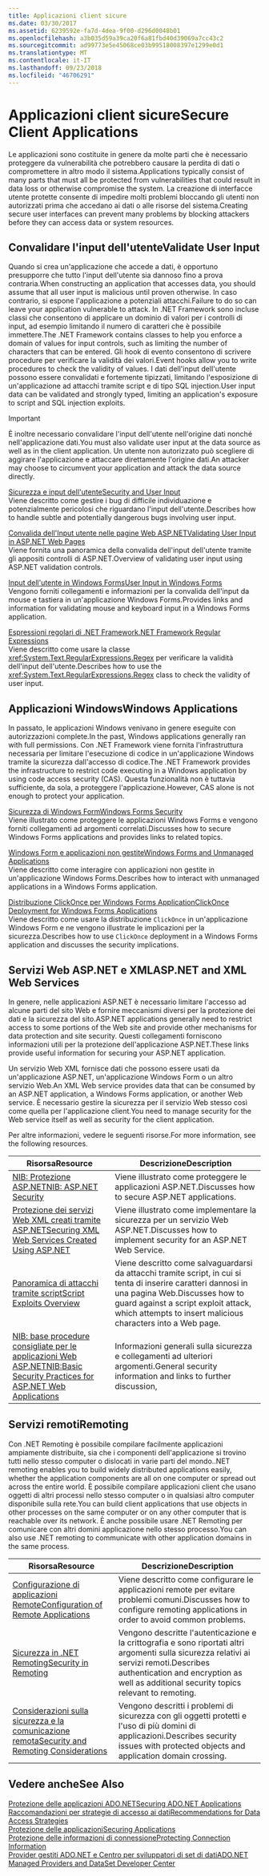 ```yaml
---
title: Applicazioni client sicure
ms.date: 03/30/2017
ms.assetid: 6239592e-fa7d-4dea-9f00-d296d0048b01
ms.openlocfilehash: a3b035d59a39ca20f6a81fbd40d39069a7cc43c2
ms.sourcegitcommit: ad99773e5e45068ce03b99518008397e1299e0d1
ms.translationtype: MT
ms.contentlocale: it-IT
ms.lasthandoff: 09/23/2018
ms.locfileid: "46706291"
---
```

# <a name="secure-client-applications"></a><span data-ttu-id="2755e-102">Applicazioni client sicure</span><span class="sxs-lookup"><span data-stu-id="2755e-102">Secure Client Applications</span></span>
<span data-ttu-id="2755e-103">Le applicazioni sono costituite in genere da molte parti che è necessario proteggere da vulnerabilità che potrebbero causare la perdita di dati o compromettere in altro modo il sistema.</span><span class="sxs-lookup"><span data-stu-id="2755e-103">Applications typically consist of many parts that must all be protected from vulnerabilities that could result in data loss or otherwise compromise the system.</span></span> <span data-ttu-id="2755e-104">La creazione di interfacce utente protette consente di impedire molti problemi bloccando gli utenti non autorizzati prima che accedano ai dati o alle risorse del sistema.</span><span class="sxs-lookup"><span data-stu-id="2755e-104">Creating secure user interfaces can prevent many problems by blocking attackers before they can access data or system resources.</span></span>  
  
## <a name="validate-user-input"></a><span data-ttu-id="2755e-105">Convalidare l'input dell'utente</span><span class="sxs-lookup"><span data-stu-id="2755e-105">Validate User Input</span></span>  
 <span data-ttu-id="2755e-106">Quando si crea un'applicazione che accede a dati, è opportuno presupporre che tutto l'input dell'utente sia dannoso fino a prova contraria.</span><span class="sxs-lookup"><span data-stu-id="2755e-106">When constructing an application that accesses data, you should assume that all user input is malicious until proven otherwise.</span></span> <span data-ttu-id="2755e-107">In caso contrario, si espone l'applicazione a potenziali attacchi.</span><span class="sxs-lookup"><span data-stu-id="2755e-107">Failure to do so can leave your application vulnerable to attack.</span></span> <span data-ttu-id="2755e-108">In .NET Framework sono incluse classi che consentono di applicare un dominio di valori per i controlli di input, ad esempio limitando il numero di caratteri che è possibile immettere.</span><span class="sxs-lookup"><span data-stu-id="2755e-108">The .NET Framework contains classes to help you enforce a domain of values for input controls, such as limiting the number of characters that can be entered.</span></span> <span data-ttu-id="2755e-109">Gli hook di evento consentono di scrivere procedure per verificare la validità dei valori.</span><span class="sxs-lookup"><span data-stu-id="2755e-109">Event hooks allow you to write procedures to check the validity of values.</span></span> <span data-ttu-id="2755e-110">I dati dell'input dell'utente possono essere convalidati e fortemente tipizzati, limitando l'esposizione di un'applicazione ad attacchi tramite script e di tipo SQL injection.</span><span class="sxs-lookup"><span data-stu-id="2755e-110">User input data can be validated and strongly typed, limiting an application's exposure to script and SQL injection exploits.</span></span>  
  
> [!IMPORTANT]
>  <span data-ttu-id="2755e-111">È inoltre necessario convalidare l'input dell'utente nell'origine dati nonché nell'applicazione dati.</span><span class="sxs-lookup"><span data-stu-id="2755e-111">You must also validate user input at the data source as well as in the client application.</span></span> <span data-ttu-id="2755e-112">Un utente non autorizzato può scegliere di aggirare l'applicazione e attaccare direttamente l'origine dati.</span><span class="sxs-lookup"><span data-stu-id="2755e-112">An attacker may choose to circumvent your application and attack the data source directly.</span></span>  
  
 [<span data-ttu-id="2755e-113">Sicurezza e input dell'utente</span><span class="sxs-lookup"><span data-stu-id="2755e-113">Security and User Input</span></span>](../../../../docs/standard/security/security-and-user-input.md)  
 <span data-ttu-id="2755e-114">Viene descritto come gestire i bug di difficile individuazione e potenzialmente pericolosi che riguardano l'input dell'utente.</span><span class="sxs-lookup"><span data-stu-id="2755e-114">Describes how to handle subtle and potentially dangerous bugs involving user input.</span></span>  
  
 [<span data-ttu-id="2755e-115">Convalida dell'Input utente nelle pagine Web ASP.NET</span><span class="sxs-lookup"><span data-stu-id="2755e-115">Validating User Input in ASP.NET Web Pages</span></span>](https://msdn.microsoft.com/library/4ad3dacb-89e0-4cee-89ac-40a3f2a85461)  
 <span data-ttu-id="2755e-116">Viene fornita una panoramica della convalida dell'input dell'utente tramite gli appositi controlli di ASP.NET.</span><span class="sxs-lookup"><span data-stu-id="2755e-116">Overview of validating user input using ASP.NET validation controls.</span></span>  
  
 [<span data-ttu-id="2755e-117">Input dell'utente in Windows Forms</span><span class="sxs-lookup"><span data-stu-id="2755e-117">User Input in Windows Forms</span></span>](../../../../docs/framework/winforms/user-input-in-windows-forms.md)  
 <span data-ttu-id="2755e-118">Vengono forniti collegamenti e informazioni per la convalida dell'input da mouse e tastiera in un'applicazione Windows Forms.</span><span class="sxs-lookup"><span data-stu-id="2755e-118">Provides links and information for validating mouse and keyboard input in a Windows Forms application.</span></span>  
  
 [<span data-ttu-id="2755e-119">Espressioni regolari di .NET Framework</span><span class="sxs-lookup"><span data-stu-id="2755e-119">.NET Framework Regular Expressions</span></span>](../../../../docs/standard/base-types/regular-expressions.md)  
 <span data-ttu-id="2755e-120">Viene descritto come usare la classe <xref:System.Text.RegularExpressions.Regex> per verificare la validità dell'input dell'utente.</span><span class="sxs-lookup"><span data-stu-id="2755e-120">Describes how to use the <xref:System.Text.RegularExpressions.Regex> class to check the validity of user input.</span></span>  
  
## <a name="windows-applications"></a><span data-ttu-id="2755e-121">Applicazioni Windows</span><span class="sxs-lookup"><span data-stu-id="2755e-121">Windows Applications</span></span>  
 <span data-ttu-id="2755e-122">In passato, le applicazioni Windows venivano in genere eseguite con autorizzazioni complete.</span><span class="sxs-lookup"><span data-stu-id="2755e-122">In the past, Windows applications generally ran with full permissions.</span></span> <span data-ttu-id="2755e-123">Con .NET Framework viene fornita l'infrastruttura necessaria per limitare l'esecuzione di codice in un'applicazione Windows tramite la sicurezza dall'accesso di codice.</span><span class="sxs-lookup"><span data-stu-id="2755e-123">The .NET Framework provides the infrastructure to restrict code executing in a Windows application by using code access security (CAS).</span></span> <span data-ttu-id="2755e-124">Questa funzionalità non è tuttavia sufficiente, da sola, a proteggere l'applicazione.</span><span class="sxs-lookup"><span data-stu-id="2755e-124">However, CAS alone is not enough to protect your application.</span></span>  
  
 [<span data-ttu-id="2755e-125">Sicurezza di Windows Form</span><span class="sxs-lookup"><span data-stu-id="2755e-125">Windows Forms Security</span></span>](../../../../docs/framework/winforms/windows-forms-security.md)  
 <span data-ttu-id="2755e-126">Viene illustrato come proteggere le applicazioni Windows Forms e vengono forniti collegamenti ad argomenti correlati.</span><span class="sxs-lookup"><span data-stu-id="2755e-126">Discusses how to secure Windows Forms applications and provides links to related topics.</span></span>  
  
 [<span data-ttu-id="2755e-127">Windows Form e applicazioni non gestite</span><span class="sxs-lookup"><span data-stu-id="2755e-127">Windows Forms and Unmanaged Applications</span></span>](../../../../docs/framework/winforms/advanced/windows-forms-and-unmanaged-applications.md)  
 <span data-ttu-id="2755e-128">Viene descritto come interagire con applicazioni non gestite in un'applicazione Windows Forms.</span><span class="sxs-lookup"><span data-stu-id="2755e-128">Describes how to interact with unmanaged applications in a Windows Forms application.</span></span>  
  
 [<span data-ttu-id="2755e-129">Distribuzione ClickOnce per Windows Forms Application</span><span class="sxs-lookup"><span data-stu-id="2755e-129">ClickOnce Deployment for Windows Forms Applications</span></span>](https://msdn.microsoft.com/library/34d8c770-48f2-460c-8d67-4ea5684511df)  
 <span data-ttu-id="2755e-130">Viene descritto come usare la distribuzione `ClickOnce` in un'applicazione Windows Form e ne vengono illustrate le implicazioni per la sicurezza.</span><span class="sxs-lookup"><span data-stu-id="2755e-130">Describes how to use `ClickOnce` deployment in a Windows Forms application and discusses the security implications.</span></span>  
  
## <a name="aspnet-and-xml-web-services"></a><span data-ttu-id="2755e-131">Servizi Web ASP.NET e XML</span><span class="sxs-lookup"><span data-stu-id="2755e-131">ASP.NET and XML Web Services</span></span>  
 <span data-ttu-id="2755e-132">In genere, nelle applicazioni ASP.NET è necessario limitare l'accesso ad alcune parti del sito Web e fornire meccanismi diversi per la protezione dei dati e la sicurezza del sito.</span><span class="sxs-lookup"><span data-stu-id="2755e-132">ASP.NET applications generally need to restrict access to some portions of the Web site and provide other mechanisms for data protection and site security.</span></span> <span data-ttu-id="2755e-133">Questi collegamenti forniscono informazioni utili per la protezione dell'applicazione ASP.NET.</span><span class="sxs-lookup"><span data-stu-id="2755e-133">These links provide useful information for securing your ASP.NET application.</span></span>  
  
 <span data-ttu-id="2755e-134">Un servizio Web XML fornisce dati che possono essere usati da un'applicazione ASP.NET, un'applicazione Windows Form o un altro servizio Web.</span><span class="sxs-lookup"><span data-stu-id="2755e-134">An XML Web service provides data that can be consumed by an ASP.NET application, a Windows Forms application, or another Web service.</span></span> <span data-ttu-id="2755e-135">È necessario gestire la sicurezza per il servizio Web stesso così come quella per l'applicazione client.</span><span class="sxs-lookup"><span data-stu-id="2755e-135">You need to manage security for the Web service itself as well as security for the client application.</span></span>  
  
 <span data-ttu-id="2755e-136">Per altre informazioni, vedere le seguenti risorse.</span><span class="sxs-lookup"><span data-stu-id="2755e-136">For more information, see the following resources.</span></span>  
  
|<span data-ttu-id="2755e-137">Risorsa</span><span class="sxs-lookup"><span data-stu-id="2755e-137">Resource</span></span>|<span data-ttu-id="2755e-138">Descrizione</span><span class="sxs-lookup"><span data-stu-id="2755e-138">Description</span></span>|  
|--------------|-----------------|  
|[<span data-ttu-id="2755e-139">NIB: Protezione ASP.NET</span><span class="sxs-lookup"><span data-stu-id="2755e-139">NIB: ASP.NET Security</span></span>](https://msdn.microsoft.com/library/04b37532-18d9-40b4-8e5f-ee09a70b311d)|<span data-ttu-id="2755e-140">Viene illustrato come proteggere le applicazioni ASP.NET.</span><span class="sxs-lookup"><span data-stu-id="2755e-140">Discusses how to secure ASP.NET applications.</span></span>|  
|[<span data-ttu-id="2755e-141">Protezione dei servizi Web XML creati tramite ASP.NET</span><span class="sxs-lookup"><span data-stu-id="2755e-141">Securing XML Web Services Created Using ASP.NET</span></span>](https://msdn.microsoft.com/library/354b2ab1-2782-4542-b32a-dc560178b90c)|<span data-ttu-id="2755e-142">Viene illustrato come implementare la sicurezza per un servizio Web ASP.NET.</span><span class="sxs-lookup"><span data-stu-id="2755e-142">Discusses how to implement security for an ASP.NET Web Service.</span></span>|  
|[<span data-ttu-id="2755e-143">Panoramica di attacchi tramite script</span><span class="sxs-lookup"><span data-stu-id="2755e-143">Script Exploits Overview</span></span>](https://msdn.microsoft.com/library/772c7312-211a-4eb3-8d6e-eec0aa1dcc07)|<span data-ttu-id="2755e-144">Viene descritto come salvaguardarsi da attacchi tramite script, in cui si tenta di inserire caratteri dannosi in una pagina Web.</span><span class="sxs-lookup"><span data-stu-id="2755e-144">Discusses how to guard against a script exploit attack, which attempts to insert malicious characters into a Web page.</span></span>|  
|[<span data-ttu-id="2755e-145">NIB: base procedure consigliate per le applicazioni Web ASP.NET</span><span class="sxs-lookup"><span data-stu-id="2755e-145">NIB:Basic Security Practices for ASP.NET Web Applications</span></span>](https://msdn.microsoft.com/library/94a52ab8-731d-417e-b997-721baf43df38)|<span data-ttu-id="2755e-146">Informazioni generali sulla sicurezza e collegamenti ad ulteriori argomenti.</span><span class="sxs-lookup"><span data-stu-id="2755e-146">General security information and links to further discussion,</span></span>|  
  
## <a name="remoting"></a><span data-ttu-id="2755e-147">Servizi remoti</span><span class="sxs-lookup"><span data-stu-id="2755e-147">Remoting</span></span>  
 <span data-ttu-id="2755e-148">Con .NET Remoting è possibile compilare facilmente applicazioni ampiamente distribuite, sia che i componenti dell'applicazione si trovino tutti nello stesso computer o dislocati in varie parti del mondo.</span><span class="sxs-lookup"><span data-stu-id="2755e-148">.NET remoting enables you to build widely distributed applications easily, whether the application components are all on one computer or spread out across the entire world.</span></span> <span data-ttu-id="2755e-149">È possibile compilare applicazioni client che usano oggetti di altri processi nello stesso computer o in qualsiasi altro computer disponibile sulla rete.</span><span class="sxs-lookup"><span data-stu-id="2755e-149">You can build client applications that use objects in other processes on the same computer or on any other computer that is reachable over its network.</span></span> <span data-ttu-id="2755e-150">È anche possibile usare .NET Remoting per comunicare con altri domini applicazione nello stesso processo.</span><span class="sxs-lookup"><span data-stu-id="2755e-150">You can also use .NET remoting to communicate with other application domains in the same process.</span></span>  
  
|<span data-ttu-id="2755e-151">Risorsa</span><span class="sxs-lookup"><span data-stu-id="2755e-151">Resource</span></span>|<span data-ttu-id="2755e-152">Descrizione</span><span class="sxs-lookup"><span data-stu-id="2755e-152">Description</span></span>|  
|--------------|-----------------|  
|[<span data-ttu-id="2755e-153">Configurazione di applicazioni Remote</span><span class="sxs-lookup"><span data-stu-id="2755e-153">Configuration of Remote Applications</span></span>](https://msdn.microsoft.com/library/92c0c097-d984-4315-835b-7490ecdf1097)|<span data-ttu-id="2755e-154">Viene descritto come configurare le applicazioni remote per evitare problemi comuni.</span><span class="sxs-lookup"><span data-stu-id="2755e-154">Discusses how to configure remoting applications in order to avoid common problems.</span></span>|  
|[<span data-ttu-id="2755e-155">Sicurezza in .NET Remoting</span><span class="sxs-lookup"><span data-stu-id="2755e-155">Security in Remoting</span></span>](https://msdn.microsoft.com/library/9574262c-d4b1-41c5-8600-24ff147c0add)|<span data-ttu-id="2755e-156">Vengono descritte l'autenticazione e la crittografia e sono riportati altri argomenti sulla sicurezza relativi ai servizi remoti.</span><span class="sxs-lookup"><span data-stu-id="2755e-156">Describes authentication and encryption as well as additional security topics relevant to remoting.</span></span>|  
|[<span data-ttu-id="2755e-157">Considerazioni sulla sicurezza e la comunicazione remota</span><span class="sxs-lookup"><span data-stu-id="2755e-157">Security and Remoting Considerations</span></span>](../../../../docs/framework/misc/security-and-remoting-considerations.md)|<span data-ttu-id="2755e-158">Vengono descritti i problemi di sicurezza con gli oggetti protetti e l'uso di più domini di applicazioni.</span><span class="sxs-lookup"><span data-stu-id="2755e-158">Describes security issues with protected objects and application domain crossing.</span></span>|  
  
## <a name="see-also"></a><span data-ttu-id="2755e-159">Vedere anche</span><span class="sxs-lookup"><span data-stu-id="2755e-159">See Also</span></span>  
 [<span data-ttu-id="2755e-160">Protezione delle applicazioni ADO.NET</span><span class="sxs-lookup"><span data-stu-id="2755e-160">Securing ADO.NET Applications</span></span>](../../../../docs/framework/data/adonet/securing-ado-net-applications.md)  
 [<span data-ttu-id="2755e-161">Raccomandazioni per strategie di accesso ai dati</span><span class="sxs-lookup"><span data-stu-id="2755e-161">Recommendations for Data Access Strategies</span></span>](https://msdn.microsoft.com/library/72411f32-d12a-4de8-b961-e54fca7faaf5)  
 [<span data-ttu-id="2755e-162">Protezione delle applicazioni</span><span class="sxs-lookup"><span data-stu-id="2755e-162">Securing Applications</span></span>](/visualstudio/ide/securing-applications)  
 [<span data-ttu-id="2755e-163">Protezione delle informazioni di connessione</span><span class="sxs-lookup"><span data-stu-id="2755e-163">Protecting Connection Information</span></span>](../../../../docs/framework/data/adonet/protecting-connection-information.md)  
 [<span data-ttu-id="2755e-164">Provider gestiti ADO.NET e Centro per sviluppatori di set di dati</span><span class="sxs-lookup"><span data-stu-id="2755e-164">ADO.NET Managed Providers and DataSet Developer Center</span></span>](https://go.microsoft.com/fwlink/?LinkId=217917)
